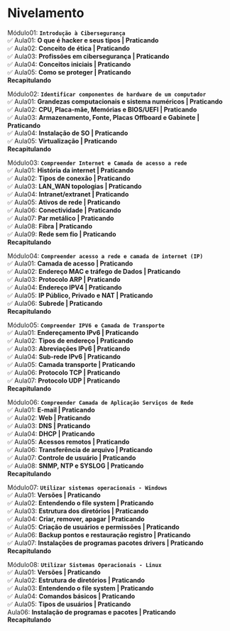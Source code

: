 # Nivelamento

Módulo01: **`Introdução à Cibersegurança`**  
✅ Aula01: **O que é hacker e seus tipos | Praticando**  
✅ Aula02: **Conceito de ética | Praticando**  
✅ Aula03: **Profissões em cibersegurança | Praticando**  
✅ Aula04: **Conceitos iniciais | Praticando**  
✅ Aula05: **Como se proteger | Praticando**  
**Recapitulando**

Módulo02: **`Identificar componentes de hardware de um computador`**  
✅ Aula01: **Grandezas computacionais e sistema numéricos | Praticando**  
✅ Aula02: **CPU, Placa-mãe, Memórias e BIOS/UEFI | Praticando**  
✅ Aula03: **Armazenamento, Fonte, Placas Offboard e Gabinete | Praticando**  
✅ Aula04: **Instalação de SO | Praticando**  
✅ Aula05: **Virtualização | Praticando**  
**Recapitulando**

Módulo03: **`Compreender Internet e Camada de acesso a rede`**  
✅ Aula01: **História da internet | Praticando**  
✅ Aula02: **Tipos de conexão | Praticando**  
✅ Aula03: **LAN_WAN topologias | Praticando**  
✅ Aula04: **Intranet/extranet | Praticando**  
✅ Aula05: **Ativos de rede | Praticando**  
✅ Aula06: **Conectividade | Praticando**  
✅ Aula07: **Par metálico | Praticando**  
✅ Aula08: **Fibra | Praticando**  
✅ Aula09: **Rede sem fio | Praticando**  
**Recapitulando**

Módulo04: **`Compreender acesso a rede e camada de internet (IP)`**  
✅ Aula01: **Camada de acesso | Praticando**  
✅ Aula02: **Endereço MAC e tráfego de Dados | Praticando**  
✅ Aula03: **Protocolo ARP | Praticando**  
✅ Aula04: **Endereço IPV4 | Praticando**  
✅ Aula05: **IP Público, Privado e NAT | Praticando**  
✅ Aula06: **Subrede | Praticando**  
**Recapitulando**

Módulo05: **`Compreender IPV6 e Camada de Transporte`**  
✅ Aula01: **Endereçamento IPv6 | Praticando**  
✅ Aula02: **Tipos de endereço | Praticando**  
✅ Aula03: **Abreviações IPv6 | Praticando**  
✅ Aula04: **Sub-rede IPv6 | Praticando**  
✅ Aula05: **Camada transporte | Praticando**  
✅ Aula06: **Protocolo TCP | Praticando**  
✅ Aula07: **Protocolo UDP | Praticando**  
**Recapitulando**   

Módulo06: **`Compreender Camada de Aplicação Serviços de Rede`**  
✅ Aula01: **E-mail | Praticando**  
✅ Aula02: **Web | Praticando**  
✅ Aula03: **DNS | Praticando**  
✅ Aula04: **DHCP | Praticando**  
✅ Aula05: **Acessos remotos | Praticando**  
✅ Aula06: **Transferência de arquivo | Praticando**  
✅ Aula07: **Controle de usuário | Praticando**  
✅ Aula08: **SNMP, NTP e SYSLOG | Praticando**  
**Recapitulando**   

Módulo07: **`Utilizar sistemas operacionais - Windows`**  
✅ Aula01: **Versões | Praticando**  
✅ Aula02: **Entendendo o file system | Praticando**  
✅ Aula03: **Estrutura dos diretórios | Praticando**  
✅ Aula04: **Criar, remover, apagar | Praticando**  
✅ Aula05: **Criação de usuários e permissões | Praticando**  
✅ Aula06: **Backup pontos e restauração registro | Praticando**  
✅ Aula07: **Instalações de programas pacotes drivers | Praticando**  
**Recapitulando**  

Módulo08: **`Utilizar Sistemas Operacionais - Linux`**  
✅ Aula01: **Versões | Praticando**  
✅ Aula02: **Estrutura de diretórios | Praticando**  
✅ Aula03: **Entendendo o file system | Praticando**  
✅ Aula04: **Comandos básicos | Praticando**  
✅ Aula05: **Tipos de usuários | Praticando**  
Aula06: **Instalação de programas e pacotes | Praticando**  
**Recapitulando**  